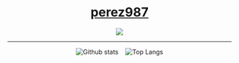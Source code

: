 <div align="center">

# [perez987](https://github.com/perez987)

[![](https://img.shields.io/badge/Repositories-perez987-informational?style=flat&logo=apple&logoColor=white&color=9debeb)](https://github.com/perez987?tab=repositories)

<hr>

![Github stats](https://github-readme-stats.vercel.app/api?username=perez987&show_icons=true&theme=tokyonight)&nbsp;&nbsp;&nbsp;&nbsp;![Top Langs](https://github-readme-stats.vercel.app/api/top-langs/?username=perez987&show_icons=true&theme=tokyonight)
  
</div>
